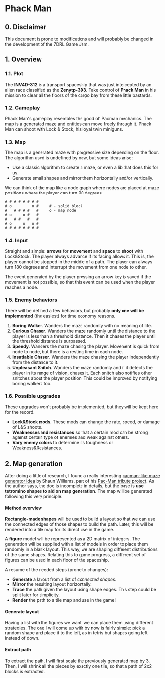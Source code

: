 # Phack Man

## 0. Disclaimer

This document is prone to modifications and will probably be changed in the development of the 7DRL Game Jam.

## 1. Overview
### 1.1. Plot
The **INV4D-312** is a transport spaceship that was just intercepted by an alien race classified as the **Zenytp-3D3**. Take control of **Phack Man** in his mission to clear all the floors of the cargo bay from these little bastards.

### 1.2. Gameplay
Phack Man's gameplay resembles the good ol’ Pacman mechanics. The map is a generated maze and entities can move freely through it. Phack Man can shoot with Lock & Stock, his loyal twin miniguns.

### 1.3. Map
The map is a generated maze with progressive size depending on the floor. The algorithm used is undefined by now, but some ideas arise:

* Use a classic algorithm to create a maze, or even a lib that does this for us.
* Generate small shapes and mirror them horizontally and/or vertically.

We can think of the map like a node graph where nodes are placed at maze positions where the player can turn 90 degrees.

```
# # # # # # # #
# o         o #     # - solid block
#   # # # #   #     o - map node
# o     o #   #
#   # #   #   #
# o     o   o #
# # # # # # # #
```

### 1.4. Input
Straight and simple: **arrows** for **movement** and **space** to **shoot** with Lock&Stock. The player always advance if its facing allows it. This is, the player cannot be stopped in the middle of a path. The player can always turn 180 degrees and interrupt the movement from one node to other.

The event generated by the player pressing an arrow key is saved if the movement is not possible, so that this event can be used when the player reaches a node.

### 1.5. Enemy behaviors

There will be defined a few behaviors, but probably **only one will be implemented** (the easiest) for time economy reasons.

1. **Boring Walker**. Wanders the maze randomly with no meaning of life.  
2. **Curious Chaser**. Wanders the maze randomly until the distance to the player is less than a threshold distance. Then it chases the player until the threshold distance is surpassed.
3. **Speedy**. Wanders the maze chasing the player. Movement is quick from node to node, but there is a resting time in each node.
4. **Insatiable Chaser**. Wanders the maze chasing the player independently from the distance to it.
5. **Unpleasant Snitch**. Wanders the maze randomly and if it detects the player in its range of vision, chases it. Each snitch also notifies other snitches about the player position. This could be improved by notifying boring walkers too.

### 1.6. Possible upgrades

These upgrades won't probably be implemented, but they will be kept here for the record.

* **Lock&Stock mods**. These mods can change the rate, speed, or damage of L&S shoots.
* **Weaknesses and resistances** so that a certain mod can be strong against certain type of enemies and weak against others.
* **Vary enemy colors** to determine its toughness or Weakness&Resistances.

## 2. Map generation

After doing a little of research, I found a really interesting [pacman-like maze generator idea](http://pacman.shaunew.com/play/mapgen/) by Shaun Williams, part of his [Pac-Man tribute project](http://pacman.shaunew.com/). As the author says, the doc is incomplete in details, but the base is **use tetromino shapes to aid on map generation**. The map will be generated following this very principle.

#### Method overview
**Rectangle-made shapes** will be used to build a layout so that we can use the connected edges of those shapes to build the path. Later, this will be rendered into a tile map for its direct use in the game.

A **figure** model will be represented as a 2D matrix of integers. The generation will be supplied with a list of models in order to place them randomly in a blank layout. This way, we are shaping different distributions of the same shapes. Relating this to game progress, a different set of figures can be used in each floor of the spaceship.

A resume of the needed steps (prone to changes):

* **Generate** a layout from a list of *connected shapes*.
* **Mirror** the resulting layout horizontally.
* **Trace** the path given the layout using shape edges. This step could be split later for simplicity.
* **Render** the path to a tile map and use in the game!

#### Generate layout

Having a list with the figures we want, we can place them using different strategies. The one I will come up with by now is fairly simple: pick a random shape and place it to the left, as in tetris but shapes going left instead of down.

#### Extract path

To extract the path, I will first scale the previously generated map by 3. Then, I will shrink all the pieces by exactly one tile, so that a path of 2x2 blocks is extracted.
